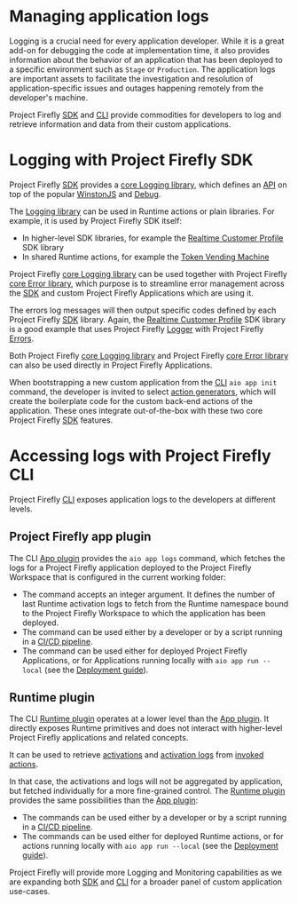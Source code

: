 # Managing application logs

Logging is a crucial need for every application developer. While it is a great add-on for debugging the code at implementation time, it also provides information about the behavior of an application that has been deployed to a specific environment such as `Stage` or `Production`.
The application logs are important assets to facilitate the investigation and resolution of application-specific issues and outages happening remotely from the developer's machine.

Project Firefly [SDK](https://github.com/adobe/aio-sdk) and [CLI](https://github.com/adobe/aio-cli) provide commodities for developers to log and retrieve information and data from their custom applications.

# Logging with Project Firefly SDK

Project Firefly [SDK](https://github.com/adobe/aio-sdk) provides a [core Logging library](https://github.com/adobe/aio-lib-core-logging), which defines an [API](https://github.com/adobe/aio-lib-core-logging/blob/master/doc/api.md) on top of the popular [WinstonJS](https://www.npmjs.com/package/winston) and [Debug](https://www.npmjs.com/package/debug).

The [Logging library]((https://github.com/adobe/aio-lib-core-logging)) can be used in Runtime actions or plain libraries. For example, it is used by Project Firefly SDK itself:

- In higher-level SDK libraries, for example the [Realtime Customer Profile](https://github.com/adobe/aio-lib-customer-profile) SDK library
- In shared Runtime actions, for example the [Token Vending Machine](https://github.com/adobe/aio-tvm)

Project Firefly [core Logging library](https://github.com/adobe/aio-lib-core-logging) can be used together with Project Firefly [core Error library](https://github.com/adobe/aio-lib-core-errors), which purpose is to streamline error management across the [SDK](https://github.com/adobe/aio-sdk) and custom Project Firefly Applications which are using it.

The errors log messages will then output specific codes defined by each Project Firefly [SDK](https://github.com/adobe/aio-sdk) library.
Again, the [Realtime Customer Profile](https://github.com/adobe/aio-lib-customer-profile) SDK library is a good example that uses Project Firefly [Logger](https://github.com/adobe/aio-lib-core-logging) with Project Firefly [Errors](https://github.com/adobe/aio-lib-core-errors).

Both Project Firefly [core Logging library](https://github.com/adobe/aio-lib-core-logging) and Project Firefly [core Error library](https://github.com/adobe/aio-lib-core-errors) can also be used directly in Project Firefly Applications.

When bootstrapping a new custom application from the [CLI](https://github.com/adobe/aio-cli) `aio app init` command, the developer is invited to select [action generators](https://github.com/adobe/generator-aio-app), which will create the boilerplate code for the custom back-end actions of the application. These ones integrate out-of-the-box with these two core Project Firefly [SDK](https://github.com/adobe/aio-sdk) features.

# Accessing logs with Project Firefly CLI

Project Firefly [CLI](https://github.com/adobe/aio-cli) exposes application logs to the developers at different levels.

## Project Firefly app plugin

The CLI [App plugin](https://github.com/adobe/aio-cli-plugin-app) provides the `aio app logs` command, which fetches the logs for a Project Firefly application deployed to the Project Firefly Workspace that is configured in the current working folder:

- The command accepts an integer argument. It defines the number of last Runtime activation logs to fetch from the Runtime namespace bound to the Project Firefly Workspace to which the application has been deployed.
- The command can be used either by a developer or by a script running in a [CI/CD pipeline](https://github.com/AdobeDocs/project-firefly/blob/master/guides/ci_cd_for_firefly_apps.md).
- The command can be used either for deployed Project Firefly Applications, or for Applications running locally with `aio app run --local` (see the [Deployment guide](https://github.com/AdobeDocs/project-firefly/blob/master/guides/deployment.md)).

## Runtime plugin

The CLI [Runtime plugin](https://github.com/adobe/aio-cli-plugin-runtime) operates at a lower level than the [App plugin](https://github.com/adobe/aio-cli-plugin-app). It directly exposes Runtime primitives and does not interact with higher-level Project Firefly applications and related concepts.

It can be used to retrieve [activations](https://github.com/adobe/aio-cli-plugin-runtime#binrun-runtimeactivation) and [activation logs](https://github.com/adobe/aio-cli-plugin-runtime#binrun-runtimeactivationlogs-activationid) from [invoked actions](https://github.com/adobe/aio-cli-plugin-runtime#binrun-runtimeactioninvoke-actionname).

In that case, the activations and logs will not be aggregated by application, but fetched individually for a more fine-grained control. The [Runtime plugin](https://github.com/adobe/aio-cli-plugin-runtime) provides the same possibilities than the [App plugin](https://github.com/adobe/aio-cli-plugin-app):

- The commands can be used either by a developer or by a script running in a [CI/CD pipeline](https://github.com/AdobeDocs/project-firefly/blob/master/guides/ci_cd_for_firefly_apps.md).
- The commands can be used either for deployed Runtime actions, or for actions running locally with `aio app run --local` (see the [Deployment guide](https://github.com/AdobeDocs/project-firefly/blob/master/guides/deployment.md)).

Project Firefly will provide more Logging and Monitoring capabilities as we are expanding both [SDK](https://github.com/adobe/aio-sdk) and [CLI](https://github.com/adobe/aio-cli) for a broader panel of custom application use-cases.

